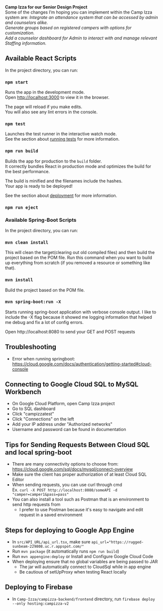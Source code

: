 **Camp Izza for our Senior Design Project** \
Some of the changes I’m hoping you can implement within the Camp Izza system are:
_Integrate an attendance system that can be accessed by admin and counselors alike. \
 Generate groups based on registered campers with options for customization. \
 Add a counselor dashboard for Admin to interact with and manage relevant Staffing information._

## Available React Scripts

In the project directory, you can run:

### `npm start`

Runs the app in the development mode.\
Open [http://localhost:3000](http://localhost:3000) to view it in the browser.

The page will reload if you make edits.\
You will also see any lint errors in the console.

### `npm test`

Launches the test runner in the interactive watch mode.\
See the section about [running tests](https://facebook.github.io/create-react-app/docs/running-tests) for more information.

### `npm run build`

Builds the app for production to the `build` folder.\
It correctly bundles React in production mode and optimizes the build for the best performance.

The build is minified and the filenames include the hashes.\
Your app is ready to be deployed!

See the section about [deployment](https://facebook.github.io/create-react-app/docs/deployment) for more information.

### `npm run eject`

### Available Spring-Boot Scripts

In the project directory, you can run:

### `mvn clean install`

This will clean the target(clearing out old compiled files) and then build the project based on the POM file.
Run this command when you want to build up everything from scratch (if you removed a resource or something like that).

### `mvn install`

Build the project based on the POM file.

### `mvn spring-boot:run -X`

Starts running spring-boot application with verbose console output.
I like to include the -X flag because it showed me logging information that helped me debug and fix a lot of config errors.

Open http://localhost:8080 to send your GET and POST requests

## Troubleshooting

- Error when running springboot: https://cloud.google.com/docs/authentication/getting-started#cloud-console

## Connecting to Google Cloud SQL to MySQL Workbench

- On Google Cloud Platform, open Camp Izza project
- Go to SQL dashboard
- Click "campizzatest"
- Click "Connections" on the left
- Add your IP address under "Authorized networks"
- Username and password can be found in documentation

## Tips for Sending Requests Between Cloud SQL and local spring-boot

- There are many connectivity options to choose from:\
  https://cloud.google.com/sql/docs/mysql/connect-overview
- Make sure the client has proper authorization of at least Cloud SQL Editor
- When sending requests, you can use curl through cmd\
  Ex. `curl -X POST http://localhost:8080/someAPI -d "camper=camper1&pass=pass"`
- You can also install a tool such as Postman that is an environment to send http requests from
  - I prefer to use Postman because it's easy to navigate and edit request in a saved environment

## Steps for deploying to Google App Engine

- In `src/API_URL/api_url.tsx`, make sure `api_url="https://rugged-sunbeam-229808.uc.r.appspot.com/"`
- Run `mvn package` (it automatically runs `npm run build`)
- Run `mvn appengine:deploy` or Install and Configure Google Cloud Code
- When deploying ensure that no global variables are being passed to JAR
  - The jar will automatically connect to CloudSql while in app engine
  - Be cautious of setUpProxy when testing React locally

## Deploying to Firebase

- In `Camp-Izza/campizza-backend/frontend` directory, run `firebase deploy --only hosting:campizza-v2`
